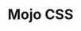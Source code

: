 ---
codehost: https://github.com/https://github.com/mojocss/mojocss
logohandle: mojocss
sort: mojocss
title: Mojo CSS
twitter: https://x.com/mojocss
website: https://mojocss.com/
---